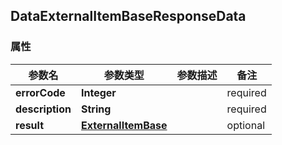<a name="DataExternalItemBaseResponseData"></a>
## DataExternalItemBaseResponseData
### 属性
参数名 | 参数类型 | 参数描述 | 备注
------------ | ------------- | ------------- | -------------
**errorCode** | **Integer** |  |  required 
**description** | **String** |  |  required 
**result** | [**ExternalItemBase**](#ExternalItemBase) |  |  optional



<markdown src="./ExternalItemBase.md"/>
